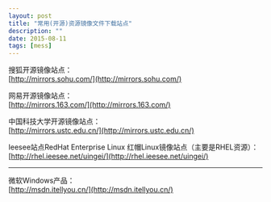 ```yaml
---
layout: post
title: "常用(开源)资源镜像文件下载站点"
description: ""
date: 2015-08-11
tags: [mess]
---
```


搜狐开源镜像站点：  
[http://mirrors.sohu.com/](http://mirrors.sohu.com/)

网易开源镜像站点：  
[http://mirrors.163.com/](http://mirrors.163.com/)

中国科技大学开源镜像站点：  
[http://mirrors.ustc.edu.cn/](http://mirrors.ustc.edu.cn/)

Ieesee站点RedHat Enterprise Linux 红帽Linux镜像站点（主要是RHEL资源）：  
[http://rhel.ieesee.net/uingei/](http://rhel.ieesee.net/uingei/)


--------------------------------------------------------------------------------
微软Windows产品：  
[http://msdn.itellyou.cn/](http://msdn.itellyou.cn/)
